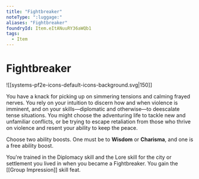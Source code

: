 ```yaml
---
title: "Fightbreaker"
noteType: ":luggage:"
aliases: "Fightbreaker"
foundryId: Item.eItANuuRY36aWQb1
tags:
  - Item
---
```


# Fightbreaker
![[systems-pf2e-icons-default-icons-background.svg|150]]

You have a knack for picking up on simmering tensions and calming frayed nerves. You rely on your intuition to discern how and when violence is imminent, and on your skills—diplomatic and otherwise—to deescalate tense situations. You might choose the adventuring life to tackle new and unfamiliar conflicts, or be trying to escape retaliation from those who thrive on violence and resent your ability to keep the peace.

Choose two ability boosts. One must be to **Wisdom** or **Charisma**, and one is a free ability boost.

You're trained in the Diplomacy skill and the Lore skill for the city or settlement you lived in when you became a Fightbreaker. You gain the [[Group Impression]] skill feat.
